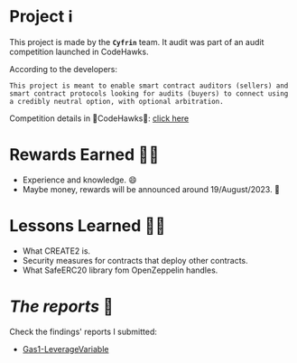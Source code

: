 # Project ℹ️

This project is made by the **`Cyfrin`** team. It audit was part of an audit competition launched in CodeHawks.

According to the developers:

```
This project is meant to enable smart contract auditors (sellers) and smart contract protocols looking for audits (buyers) to connect using a credibly neutral option, with optional arbitration.
```

Competition details in 🦅CodeHawks🦅: [click here](https://www.codehawks.com/contests/cljyfxlc40003jq082s0wemya)

# Rewards Earned 💸🧠

- Experience and knowledge. 😄
- Maybe money, rewards will be announced around 19/August/2023. 💸

# Lessons Learned 🧑‍💻

- What CREATE2 is.
- Security measures for contracts that deploy other contracts.
- What SafeERC20 library fom OpenZeppelin handles.

# _The reports_ 📝

Check the findings' reports I submitted:

- [Gas1-LeverageVariable](https://github.com/CarlosAlegreUr/Audits-By-CarlosAlegreUr/tree/main/reports/2023-07-escrow/Gas1-LeverageVariable-CarlosAlegreUr.md)
